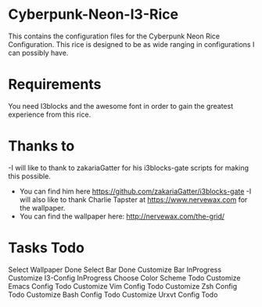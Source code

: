 # Cyberpunk-Neon-I3-Rice
This contains the configuration files for the Cyberpunk Neon Rice Configuration.  This rice is designed to be as wide ranging in configurations I can possibly have.

# Requirements
You need I3blocks and the awesome font in order to gain the greatest experience from this rice.

# Thanks to
-I will like to thank to zakariaGatter for his i3blocks-gate scripts for making this possible.
 - You can find him here https://github.com/zakariaGatter/i3blocks-gate
-I will also like to thank Charlie Tapster at https://www.nervewax.com for the wallpaper.
 - You can find the wallpaper here: http://nervewax.com/the-grid/

# Tasks Todo
Select Wallpaper Done
Select Bar Done
Customize Bar InProgress
Customize I3-Config InProgress
Choose Color Scheme Todo
Customize Emacs Config Todo
Customize Vim Config Todo
Customize Zsh Config Todo
Customize Bash Config Todo
Customize Urxvt Config Todo
